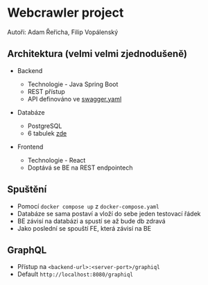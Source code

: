 # Webcrawler project
Autoři: Adam Řeřicha, Filip Vopálenský

## Architektura (velmi velmi zjednodušeně)
- Backend
  - Technologie - Java Spring Boot
  - REST přístup
  - API definováno ve [swagger.yaml](documentation/swagger.yaml)

- Databáze
  - PostgreSQL
  - 6 tabulek [zde](database/)

- Frontend
  - Technologie - React
  - Doptává se BE na REST endpointech

## Spuštění
- Pomocí `docker compose up` z `docker-compose.yaml`
- Databáze se sama postaví a vloží do sebe jeden testovací řádek
- BE závisí na databázi a spustí se až bude db zdravá
- Jako poslední se spouští FE, která závisí na BE

## GraphQL
- Přístup na `<backend-url>:<server-port>/graphiql`
- Default `http://localhost:8080/graphiql`